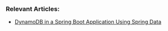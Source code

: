 ### Relevant Articles:
- [DynamoDB in a Spring Boot Application Using Spring Data](http://www.nklkarthi.com/spring-data-dynamodb)
